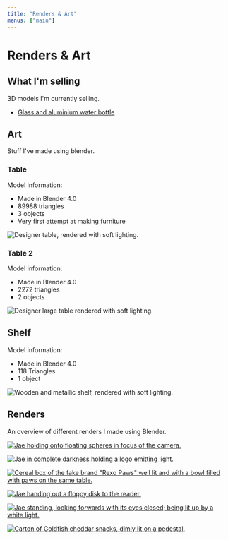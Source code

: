```yaml
---
title: "Renders & Art"
menus: ["main"]
---
```


# Renders & Art

## What I'm selling

3D models I'm currently selling.

- [Glass and aluminium water bottle](https://dsrcreations.gumroad.com/l/glass-alum-bottle) 

## Art

Stuff I've made using blender.

### Table

Model information:

- Made in Blender 4.0
- 89988 triangles
- 3 objects
- Very first attempt at making furniture

![Designer table, rendered with soft lighting.](https://i.j4.lc/ShareX/2023/11/render-table-01.png)

### Table 2

Model information:

- Made in Blender 4.0
- 2272 triangles
- 2 objects

![Designer large table rendered with soft lighting.](https://i.j4.lc/ShareX/2023/11/render-table-02.png)

## Shelf

Model information:

- Made in Blender 4.0
- 118 Triangles
- 1 object

![Wooden and metallic shelf, rendered with soft lighting.](https://i.j4.lc/ShareX/2023/11/render-shelf-01.png)

## Renders

An overview of different renders I made using Blender.

[![Jae holding onto floating spheres in focus of the camera.](https://sharex.777.tf/ShareX/2023/10/orbs-bilighting-final.jpg)](https://sharex.777.tf/ShareX/2023/10/orbs-bilighting-final.jpg)

[![Jae in complete darkness holding a logo emitting light.](https://sharex.777.tf/ShareX/2023/10/darklight-desire-logo-emiss.jpg)](https://sharex.777.tf/ShareX/2023/10/darklight-desire-logo-emiss.jpg)

[![Cereal box of the fake brand "Rexo Paws" well lit and with a bowl filled with paws on the same table.](https://sharex.777.tf/ShareX/2023/10/rexopaws-bowl-spoon-bilighting.jpg)](https://sharex.777.tf/ShareX/2023/10/rexopaws-bowl-spoon-bilighting.jpg)

[![Jae handing out a floppy disk to the reader.](https://sharex.777.tf/ShareX/2023/10/rd-4k-handing-floppy.jpg)](https://sharex.777.tf/ShareX/2023/10/rd-4k-handing-floppy.jpg)

[![Jae standing, looking forwards with its eyes closed; being lit up by a white light.](https://i.j4.lc/ShareX/2023/10/eyes-closed-looking-forward.jpg)](https://i.j4.lc/ShareX/2023/10/eyes-closed-looking-forward.jpg)

[![Carton of Goldfish cheddar snacks, dimly lit on a pedestal.](https://i.j4.lc/ShareX/2023/10/goldfish-carton.jpg)](https://i.j4.lc/ShareX/2023/10/goldfish-carton.jpg)
